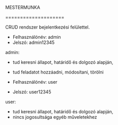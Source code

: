 MESTERMUNKA

====================

CRUD rendszer bejelentkezési felülettel.

- Felhasználónév: admin
- Jelszó: admin12345

admin:
- tud keresni állapot, határidő és dolgozó alapján,
- tud feladatot hozzáadni, módosítani, törölni


- Felhasználónév: user
- Jelszó: user12345

user:
- tud keresni állapot, határidő és dolgozó alapján,
- nincs jogosultsága egyéb műveletekhez

